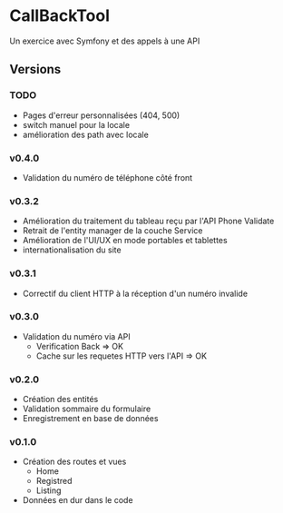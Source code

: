 # CallBackTool

Un exercice avec Symfony et des appels à une API

## Versions

### TODO
  * Pages d'erreur personnalisées (404, 500)
  * switch manuel pour la locale
  * amélioration des path avec locale

### v0.4.0
  * Validation du numéro de téléphone côté front
    
### v0.3.2
  * Amélioration du traitement du tableau reçu par l'API Phone Validate
  * Retrait de l'entity manager de la couche Service
  * Amélioration de l'UI/UX en mode portables et tablettes
  * internationalisation du site

### v0.3.1
  * Correctif du client HTTP à la réception d'un numéro invalide
  
### v0.3.0
  * Validation du numéro via API
    * Verification Back => OK
    * Cache sur les requetes HTTP vers l'API => OK

### v0.2.0
  * Création des entités
  * Validation sommaire du formulaire
  * Enregistrement en base de données

### v0.1.0

  * Création des routes et vues
    * Home
    * Registred
    * Listing
  * Données en dur dans le code